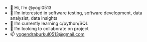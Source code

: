 - 👋 Hi, I’m @yogi0513
- 👀 I’m interested in software testing, software development, data analysist, data insights
- 🌱 I’m currently learning c/python/SQL
- 💞️ I’m looking to collaborate on project
- 📫 yogendraburkul0513@gmail.com

<!---
yogi0513/yogi0513 is a ✨ special ✨ repository because its `README.md` (this file) appears on your GitHub profile.
You can click the Preview link to take a look at your changes.
--->
